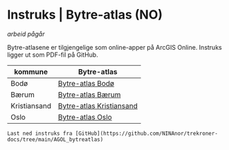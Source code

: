 # Instruks | Bytre-atlas (NO)

*arbeid pågår*

Bytre-atlasene er tilgjengelige som online-apper på ArcGIS Online. Instruks ligger ut som PDF-fil på GitHub. 

| kommune | Bytre-atlas |
| --- | --- |
| Bodø | [Bytre-atlas Bodø](https://experience.arcgis.com/experience/5191adc2c4b34658aea227c9853c6ebb) |
| Bærum | [Bytre-atlas Bærum](https://experience.arcgis.com/experience/8e112760eff34fd5b9176cefb7d31eb3) |
| Kristiansand | [Bytre-atlas Kristiansand](https://experience.arcgis.com/experience/6e047c5432e64b3f9abb1592d7907ff6) |
| Oslo | [Bytre-atlas Oslo](https://experience.arcgis.com/experience/aa5030c8735946949086e4ee3dd7638b) |





```{note}
Last ned instruks fra [GitHub](https://github.com/NINAnor/trekroner-docs/tree/main/AGOL_bytreatlas)
```
